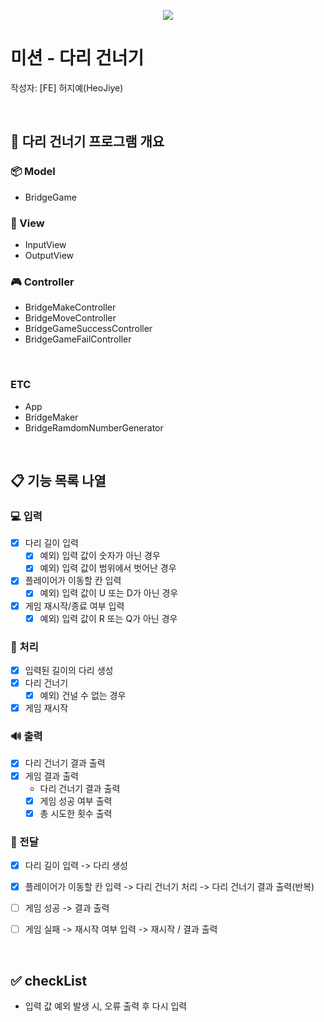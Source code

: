 <p align="center">
    <img src="https://woowacourse.github.io/img/logo_full_white.339e6416.png">
</p>

# 미션 - 다리 건너기
작성자: [FE] 허지예(HeoJiye)

<br>

## 🌉 다리 건너기 프로그램 개요
### 📦 Model
- BridgeGame
### 🎨 View
- InputView
- OutputView
### 🎮 Controller
- BridgeMakeController
- BridgeMoveController
- BridgeGameSuccessController
- BridgeGameFailController

<br>

### ETC
- App
- BridgeMaker
- BridgeRamdomNumberGenerator

<br>

## 📋 기능 목록 나열

###  💻 입력
- [x] 다리 길이 입력
    - [x] 예외) 입력 값이 숫자가 아닌 경우
    - [x] 예외) 입력 값이 범위에서 벗어난 경우
- [x] 플레이어가 이동할 칸 입력
    - [x] 예외) 입력 값이 U 또는 D가 아닌 경우
- [x] 게임 재시작/종료 여부 입력
    - [x] 예외) 입력 값이 R 또는 Q가 아닌 경우

### 🚀 처리
- [x] 입력된 길이의 다리 생성
- [x] 다리 건너기
    - [x] 예외) 건널 수 없는 경우
- [x] 게임 재시작

### 🔊 출력
- [x] 다리 건너기 결과 출력
- [x] 게임 결과 출력
    - 다리 건너기 결과 출력
    - [x] 게임 성공 여부 출력
    - [x] 총 시도한 횟수 출력

### 💌 전달
- [x] 다리 길이 입력 -> 다리 생성
- [x] 플레이어가 이동할 칸 입력 -> 다리 건너기 처리 -> 다리 건너기 결과 출력(반복)
- [ ] 게임 성공 -> 결과 출력
- [ ] 게임 실패 -> 재시작 여부 입력 -> 재시작 / 결과 출력


<br>

## ✅ checkList
- 입력 값 예외 발생 시, 오류 출력 후 다시 입력

